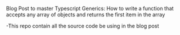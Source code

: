 Blog  Post to master  Typescript Generics: How to write a function that accepts any array of objects and returns the first item in the array

-This repo contain all the source code be using in the blog post